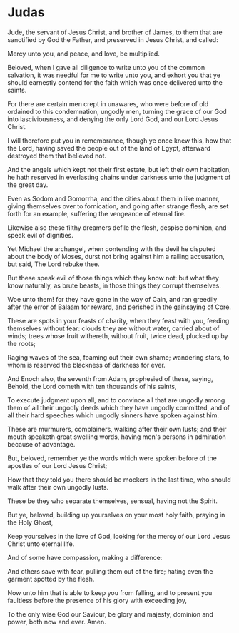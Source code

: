 # Judas

<p id="kjvjud-1:1">Jude, the servant of Jesus Christ, and brother of James, to them that are sanctified by God the Father, and preserved in Jesus Christ, and called:</p>

<p id="kjvjud-1:2">Mercy unto you, and peace, and love, be multiplied.</p>

<p id="kjvjud-1:3">Beloved, when I gave all diligence to write unto you of the common salvation, it was needful for me to write unto you, and exhort you that ye should earnestly contend for the faith which was once delivered unto the saints.</p>

<p id="kjvjud-1:4">For there are certain men crept in unawares, who were before of old ordained to this condemnation, ungodly men, turning the grace of our God into lasciviousness, and denying the only Lord God, and our Lord Jesus Christ.</p>

<p id="kjvjud-1:5">I will therefore put you in remembrance, though ye once knew this, how that the Lord, having saved the people out of the land of Egypt, afterward destroyed them that believed not.</p>

<p id="kjvjud-1:6">And the angels which kept not their first estate, but left their own habitation, he hath reserved in everlasting chains under darkness unto the judgment of the great day.</p>

<p id="kjvjud-1:7">Even as Sodom and Gomorrha, and the cities about them in like manner, giving themselves over to fornication, and going after strange flesh, are set forth for an example, suffering the vengeance of eternal fire.</p>

<p id="kjvjud-1:8">Likewise also these filthy dreamers defile the flesh, despise dominion, and speak evil of dignities.</p>

<p id="kjvjud-1:9">Yet Michael the archangel, when contending with the devil he disputed about the body of Moses, durst not bring against him a railing accusation, but said, The Lord rebuke thee.</p>

<p id="kjvjud-1:10">But these speak evil of those things which they know not: but what they know naturally, as brute beasts, in those things they corrupt themselves.</p>

<p id="kjvjud-1:11">Woe unto them! for they have gone in the way of Cain, and ran greedily after the error of Balaam for reward, and perished in the gainsaying of Core.</p>

<p id="kjvjud-1:12">These are spots in your feasts of charity, when they feast with you, feeding themselves without fear: clouds they are without water, carried about of winds; trees whose fruit withereth, without fruit, twice dead, plucked up by the roots;</p>

<p id="kjvjud-1:13">Raging waves of the sea, foaming out their own shame; wandering stars, to whom is reserved the blackness of darkness for ever.</p>

<p id="kjvjud-1:14">And Enoch also, the seventh from Adam, prophesied of these, saying, Behold, the Lord cometh with ten thousands of his saints,</p>

<p id="kjvjud-1:15">To execute judgment upon all, and to convince all that are ungodly among them of all their ungodly deeds which they have ungodly committed, and of all their hard speeches which ungodly sinners have spoken against him.</p>

<p id="kjvjud-1:16">These are murmurers, complainers, walking after their own lusts; and their mouth speaketh great swelling words, having men's persons in admiration because of advantage.</p>

<p id="kjvjud-1:17">But, beloved, remember ye the words which were spoken before of the apostles of our Lord Jesus Christ;</p>

<p id="kjvjud-1:18">How that they told you there should be mockers in the last time, who should walk after their own ungodly lusts.</p>

<p id="kjvjud-1:19">These be they who separate themselves, sensual, having not the Spirit.</p>

<p id="kjvjud-1:20">But ye, beloved, building up yourselves on your most holy faith, praying in the Holy Ghost,</p>

<p id="kjvjud-1:21">Keep yourselves in the love of God, looking for the mercy of our Lord Jesus Christ unto eternal life.</p>

<p id="kjvjud-1:22">And of some have compassion, making a difference:</p>

<p id="kjvjud-1:23">And others save with fear, pulling them out of the fire; hating even the garment spotted by the flesh.</p>

<p id="kjvjud-1:24">Now unto him that is able to keep you from falling, and to present you faultless before the presence of his glory with exceeding joy,</p>

<p id="kjvjud-1:25">To the only wise God our Saviour, be glory and majesty, dominion and power, both now and ever. Amen.</p>

